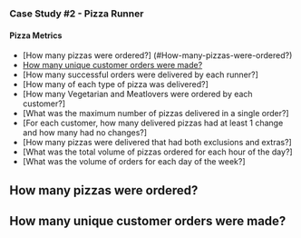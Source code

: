 ### Case Study #2 - Pizza Runner
#### Pizza Metrics

- [How many pizzas were ordered?] (#How-many-pizzas-were-ordered?)
- [How many unique customer orders were made?](#How-many-unique-customer-orders-were-made?)
- [How many successful orders were delivered by each runner?]
- [How many of each type of pizza was delivered?]
- [How many Vegetarian and Meatlovers were ordered by each customer?]
- [What was the maximum number of pizzas delivered in a single order?]
- [For each customer, how many delivered pizzas had at least 1 change and how many had no changes?]
- [How many pizzas were delivered that had both exclusions and extras?]
- [What was the total volume of pizzas ordered for each hour of the day?]
- [What was the volume of orders for each day of the week?]


## How many pizzas were ordered?

## How many unique customer orders were made?



